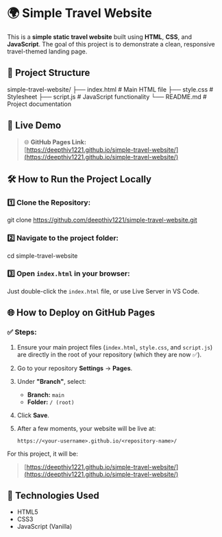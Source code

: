 
# 🌍 Simple Travel Website

This is a **simple static travel website** built using **HTML**, **CSS**, and **JavaScript**. The goal of this project is to demonstrate a clean, responsive travel-themed landing page.

## 📂 Project Structure

simple-travel-website/
├── index.html      # Main HTML file
├── style.css       # Stylesheet
├── script.js       # JavaScript functionality
└── README.md       # Project documentation

## 🚀 Live Demo

> 🌐 **GitHub Pages Link:**  
> [https://deepthiv1221.github.io/simple-travel-website/](https://deepthiv1221.github.io/simple-travel-website/)

## 🛠️ How to Run the Project Locally

### 1️⃣ Clone the Repository:

git clone https://github.com/deepthiv1221/simple-travel-website.git


### 2️⃣ Navigate to the project folder:

cd simple-travel-website


### 3️⃣ Open `index.html` in your browser:
Just double-click the `index.html` file, or use Live Server in VS Code.

## 🌐 How to Deploy on GitHub Pages

### ✅ Steps:
1. Ensure your main project files (`index.html`, `style.css`, and `script.js`) are directly in the root of your repository (which they are now ✅).
   
2. Go to your repository **Settings** → **Pages**.

3. Under **"Branch"**, select:
   - **Branch:** `main`
   - **Folder:** `/ (root)`

4. Click **Save**.

5. After a few moments, your website will be live at:  
   ```
   https://<your-username>.github.io/<repository-name>/
   ```

For this project, it will be:
> [https://deepthiv1221.github.io/simple-travel-website/](https://deepthiv1221.github.io/simple-travel-website/)

## 📌 Technologies Used
- HTML5
- CSS3
- JavaScript (Vanilla)
